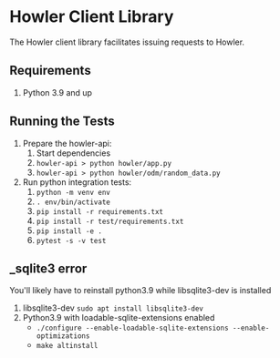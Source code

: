 # Howler Client Library

The Howler client library facilitates issuing requests to Howler.

## Requirements

1. Python 3.9 and up

## Running the Tests

1. Prepare the howler-api:
   1. Start dependencies
   1. `howler-api > python howler/app.py`
   1. `howler-api > python howler/odm/random_data.py`
2. Run python integration tests:
   1. `python -m venv env`
   1. `. env/bin/activate`
   1. `pip install -r requirements.txt`
   1. `pip install -r test/requirements.txt`
   1. `pip install -e .`
   1. `pytest -s -v test`

## \_sqlite3 error

You'll likely have to reinstall python3.9 while libsqlite3-dev is installed

1. libsqlite3-dev
   `sudo apt install libsqlite3-dev`
2. Python3.9 with loadable-sqlite-extensions enabled
   - `./configure --enable-loadable-sqlite-extensions --enable-optimizations`
   - `make altinstall`

